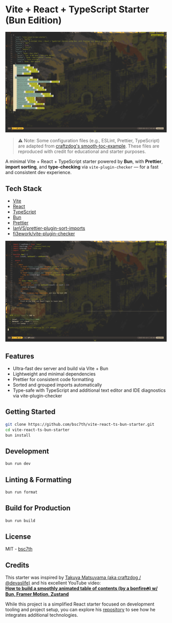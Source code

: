 # Vite + React + TypeScript Starter (Bun Edition)

![package.json screenshot](assets/package.json.jpeg)

> ⚠️ Note: Some configuration files (e.g., ESLint, Prettier, TypeScript) are adapted from [craftzdog's smooth-toc-example](https://github.com/craftzdog/smooth-toc-example). These files are reproduced with credit for educational and starter purposes.

A minimal Vite + React + TypeScript starter powered by **Bun**, with **Prettier**, **import sorting**, and **type-checking** via `vite-plugin-checker` — for a fast and consistent dev experience.

## Tech Stack

- [Vite](https://vitejs.dev/)
- [React](https://reactjs.org/)
- [TypeScript](https://www.typescriptlang.org/)
- [Bun](https://bun.sh/)
- [Prettier](https://prettier.io/)
- [IanVS/prettier-plugin-sort-imports](https://github.com/IanVS/prettier-plugin-sort-imports)
- [fi3ework/vite-plugin-checker](https://github.com/fi3ework/vite-plugin-checker)

![vite-plugin-checker-screenshot](assets/vite-plugin-checker.jpeg)

## Features

- Ultra-fast dev server and build via Vite + Bun
- Lightweight and minimal dependencies
- Prettier for consistent code formatting
- Sorted and grouped imports automatically
- Type-safe with TypeScript and additional text editor and IDE diagnostics via vite-plugin-checker

## Getting Started

```bash
git clone https://github.com/bsc7th/vite-react-ts-bun-starter.git
cd vite-react-ts-bun-starter
bun install
```

## Development

```bash
bun run dev
```

## Linting & Formatting

```bash
bun run format
```

## Build for Production

```bash
bun run build
```

## License

MIT - [bsc7th](basc7th/vite-react-ts-bun-starter)

## Credits

This starter was inspired by [Takuya Matsuyama (aka craftzdog / @devaslife)](https://github.com/craftzdog) and his excellent YouTube video:  
[**How to build a smoothly animated table of contents (by a bonfire🔥) w/ Bun, Framer Motion, Zustand**](https://www.youtube.com/watch?v=4g26x6FzuBU)

While this project is a simplified React starter focused on development tooling and project setup, you can explore his [repository](https://github.com/craftzdog/smooth-toc-example) to see how he integrates additional technologies.
